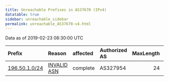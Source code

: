 ```yaml
---
title: Unreachable Prefixes in AS37670 (IPv4)
datatable: true
sidebar: unreachable_sidebar
permalink: unreachable_AS37670-v4.html
---
```


Data as of 2019-02-23 08:30:00 UTC


<div class="datatable-begin"></div>

| Prefix                                               | Reason                                                                                               | affected   | Authorized AS   |   MaxLength | Anchor                                           |   unreachable /24s |
|:-----------------------------------------------------|:-----------------------------------------------------------------------------------------------------|:-----------|:----------------|------------:|:-------------------------------------------------|-------------------:|
| [196.50.1.0/24](https://stat.ripe.net/196.50.1.0/24) | [INVALID ASN](https://rpki-validator.ripe.net/announcement-preview?asn=AS37670&prefix=196.50.1.0/24) | complete   | AS327954        |          24 | [AfriNIC](unreachable_AfriNIC_RPKI_Root-v4.html) |                  1 |

<div class="datatable-end"></div>